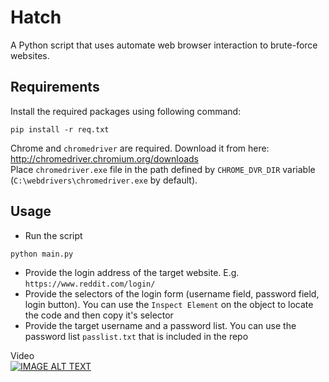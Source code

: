 # Hatch
A Python script that uses automate web browser interaction to brute-force websites.

## Requirements

Install the required packages using following command:
```
pip install -r req.txt
```
Chrome and `chromedriver` are required.
Download it from here: http://chromedriver.chromium.org/downloads <br>
Place `chromedriver.exe` file in the path defined by `CHROME_DVR_DIR` variable (`C:\webdrivers\chromedriver.exe` by default). 

## Usage
* Run the script
```
python main.py
```
* Provide the login address of the target website. E.g. `https://www.reddit.com/login/`
* Provide the selectors of the login form (username field, password field, login button). You can use the `Inspect Element` on the object to locate the code and then copy it's selector
* Provide the target username and a password list. You can use the password list `passlist.txt` that is included in the repo

Video <br>
[![IMAGE ALT TEXT](https://i.ytimg.com/vi/Hd_kQVnajxk/1.jpg)](https://youtu.be/Hd_kQVnajxk "Video Title")
